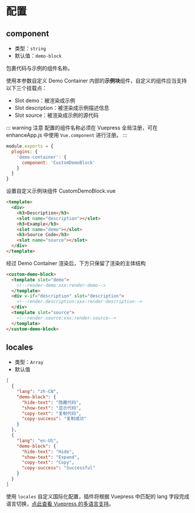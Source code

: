 # 配置

## component

- 类型：`string`
- 默认值：`demo-block`

包裹代码与示例的组件名称。

使用本参数自定义 Demo Container 内部的**示例块**组件，自定义的组件应当支持以下三个挂载点：

- Slot demo：被渲染成示例
- Slot description：被渲染成示例描述信息
- Slot source：被渲染成示例的源代码

::: warning 注意
配置的组件名称必须在 Vuepress 全局注册，可在 enhanceApp.js 中使用 `Vue.component` 进行注册。
:::

```js
module.exports = {
  plugins: {
    'demo-container': {
      component: 'CustomDemoBlock'
    }
  }
}
```

设置自定义示例块组件 CustomDemoBlock.vue

```html
<template>
  <div>
    <h3>Description</h3>
    <slot name="description"></slot>
    <h3>Example</h3>
    <slot name="demo"></slot>
    <h3>Source Code</h3>
    <slot name="source"></slot>
  </div>
</template>
```

经过 Demo Container 渲染后，下方只保留了渲染的主体结构

```html
<custom-demo-block>
  <template slot="demo">
    <!--render-demo:xxx:render-demo-->
  </template>
  <div v-if="description" slot="description">
    <!--render-description:xxx:render-description-->
  </div>
  <template slot="source">
    <!--render-source:xxx:render-source-->
  </template>
</custom-demo-block>
```

## locales

- 类型：`Array`
- 默认值

```json
[
  {
    "lang": "zh-CN",
    "demo-block": {
      "hide-text": "隐藏代码",
      "show-text": "显示代码",
      "copy-text": "复制代码",
      "copy-success": "复制成功"
    }
  },
  {
    "lang": "en-US",
    "demo-block": {
      "hide-text": "Hide",
      "show-text": "Expand",
      "copy-text": "Copy",
      "copy-success": "Successful"
    }
  }
]
```

使用 `locales` 自定义国际化配置，插件将根据 Vuepress 中匹配的 lang 字段完成语言切换，[点此查看 Vuepress 的多语言支持](https://vuepress.vuejs.org/zh/guide/i18n.html)。

